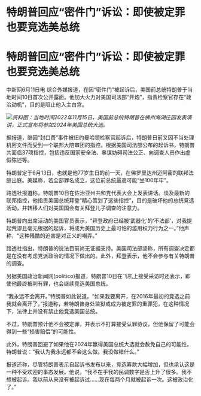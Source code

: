 # 特朗普回应“密件门”诉讼：即使被定罪也要竞选美总统

# 特朗普回应“密件门”诉讼：即使被定罪也要竞选美总统

中新网6月11日电
综合外媒报道，在因“密件门”被起诉后，美国前总统特朗普于当地时间10日首次公开露面。他加大火力对美国司法部“开炮”，指责检察官存在“政治动机”，目的是阻止他入主白宫。

![](https://inews.gtimg.com/news_bt/ODomPGjmfGDHiYz34Qnet8wL0CBCmcn22hBbZgkPG_VCIAA/1000)_资料图：当地时间2022年11月15日，美国前总统特朗普在佛州海湖庄园发表演讲，正式宣布将参加2024年美国总统大选。_

据报道，继因“封口费”事件被纽约曼哈顿检察官起诉后，特朗普日前又因不当处理机密文件而受到一个联邦大陪审团的指控。根据美国司法部公布的起诉书，特朗普共面临37项指控，包括违反国家安全法、串谋妨碍司法公正、向调查人员作出虚假陈述等。

特朗普定于6月13日，也就是他77岁生日的前一天，在佛罗里达州迈阿密的联邦法庭出庭。美媒称，若全部罪名成立，这位前总统最高可能“坐100年牢”。

路透社报道称，特朗普10日在佐治亚州共和党代表大会上发表讲话。谈及最新的联邦指控，他指责美国总统拜登“精心策划了这些指控”，目的是破坏他的总统竞选活动，并转移人们对美国国会有关拜登儿子调查的注意力。

特朗普向出席活动的美国官员表示，“拜登政府已经被‘武器化’的‘不法部’，对我提起荒谬且毫无根据的起诉，将成为美国历史上最可怕的滥用权力行为之一。”他声称，“这种残酷的迫害是对正义的嘲弄。”

路透社指出，特朗普的说法目前尚无证据支持。美国司法部坚称，所有调查决定都是在没有考虑党派政治的情况下做出的。此外，拜登表示，他不会参与有关特朗普的调查。

另据美国政治新闻网(politico)报道，特朗普10日在飞机上接受采访时还表示，即使他最终被判有罪，也会继续竞选美国总统。

“我永远不会离开。”特朗普如此说道。“如果我要离开，在2016年最初的竞选之前我就会离开了。”报道称，若特朗普身处监狱或成为被定罪的重罪犯，在这种情况下，法律上并没有禁止他竞选美国总统。

不过，特朗普预计他不会被定罪，并表示不打算接受认罪协议，但他保留了可能会得到一些“损害赔偿”的可能性。

此外，特朗普回避了如果他在2024年赢得美国总统大选就会赦免自己的可能性。特朗普说：“我认为我永远都不会这么做。我没做错什么。”

报道还称，尽管特朗普表示自起诉书发布以来，竞选筹款大幅增加，但也承认这是一种不受欢迎的事态发展。他说，“我不在乎我的民调数字是否上升了很多。我不想被起诉。我以前从来没有被起诉过……现在每两个月就被起诉一次。这被政治化了。”

